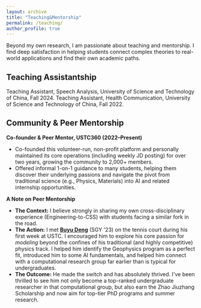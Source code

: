 ```yaml
---
layout: archive
title: "Teaching&Mentorship"
permalink: /teaching/
author_profile: true
---
```


Beyond my own research, I am passionate about teaching and mentorship. I find deep satisfaction in helping students connect complex theories to real-world applications and find their own academic paths.

## Teaching Assistantship

Teaching Assistant, Speech Analysis, University of Science and Technology of China, Fall 2024.
Teaching Assistant, Health Communication, University of Science and Technology of China, Fall 2022.

##  Community & Peer Mentorship

**Co-founder & Peer Mentor, USTC360 (2022–Present)**
* Co-founded this volunteer-run, non-profit platform and personally maintained its core operations (including weekly JD posting) for over two years, growing the community to 2,000+ members.
* Offered informal 1-on-1 guidance to many students, helping them discover their underlying passions and navigate the pivot from traditional science (e.g., Physics, Materials) into AI and related internship opportunities.

  
**A Note on Peer Mentorship**
* **The Context:** I believe strongly in sharing my own cross-disciplinary experience (Engineering-to-CSS) with students facing a similar fork in the road.
* **The Action:** I met [**Buyu Deng**](https://buyudeng.github.io/) (SGY '23) on the tennis court during his first week at USTC. I encouraged him to explore his core passion for *modeling* beyond the confines of his traditional (and highly competitive) physics track. I helped him identify the Geophysics program as a perfect fit, introduced him to some AI fundamentals, and helped him connect with a computational research group far earlier than is typical for undergraduates.
* **The Outcome:** He made the switch and has absolutely thrived. I've been thrilled to see him not only become a top-ranked undergraduate researcher in that computational group, but also earn the Zhao Jiuzhang Scholarship and now aim for top-tier PhD programs and summer research.
